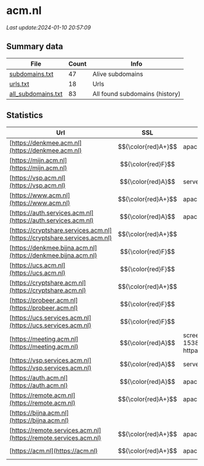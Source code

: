# acm.nl
*Last update:2024-01-10 20:57:09*
## Summary data
| File       | Count | Info |
|------------|-------|------|
|[subdomains.txt](/data/acm/subdomains.txt)|47|Alive subdomains|
|[urls.txt](/data/acm/urls.txt)|18|Urls|
|[all_subdomains.txt](/data/acm/all_subdomains.txt)|83|All found subdomains (history)|
## Statistics
| Url | SSL | Server | Cookie | HSTS | CSP | XFO | XXP | RP | Tech |
|------------|-------|------|------|------|------|------|------|------|------|
|[https://denkmee.acm.nl](https://denkmee.acm.nl)| $${\color{red}A+}$$ |apache| |:white_check_mark: | |:warning: |:white_check_mark: | | |:white_check_mark: | |Apache HTTP Server H...| |
|[https://mijn.acm.nl](https://mijn.acm.nl)| $${\color{red}F}$$ | | | | | | |:white_check_mark: | |Basic Nginx| |
|[https://vsp.acm.nl](https://vsp.acm.nl)| $${\color{red}A}$$ |server| | | |:white_check_mark: | |:white_check_mark: | |:white_check_mark: | || |
|[https://www.acm.nl](https://www.acm.nl)| $${\color{red}A+}$$ |apache| |:white_check_mark: | |:warning: |:white_check_mark: | | |:white_check_mark: | |Apache HTTP Server D...| |
|[https://auth.services.acm.nl](https://auth.services.acm.nl)| $${\color{red}A}$$ |apache| |:white_check_mark: | |:warning: |:white_check_mark: | | |:white_check_mark: | |IIS:10.0 Microsoft A...| |
|[https://cryptshare.services.acm.nl](https://cryptshare.services.acm.nl)| $${\color{red}A+}$$ | | |:white_check_mark: | |:warning: | |:white_check_mark: | |:white_check_mark: | |HSTS| |
|[https://denkmee.bijna.acm.nl](https://denkmee.bijna.acm.nl)| $${\color{red}F}$$ | | | | | | |:white_check_mark: | |Apache HTTP Server H...| |
|[https://ucs.acm.nl](https://ucs.acm.nl)| $${\color{red}F}$$ | | | | | | |:white_check_mark: | |Apache HTTP Server| |
|[https://cryptshare.acm.nl](https://cryptshare.acm.nl)| $${\color{red}A+}$$ | | |:white_check_mark: | |:warning: | |:white_check_mark: | |:white_check_mark: | |HSTS| |
|[https://probeer.acm.nl](https://probeer.acm.nl)| $${\color{red}F}$$ | | | | | | |:white_check_mark: | |Apache HTTP Server H...| |
|[https://ucs.services.acm.nl](https://ucs.services.acm.nl)| $${\color{red}F}$$ | | | | | | |:white_check_mark: | |Apache HTTP Server H...| |
|[https://meeting.acm.nl](https://meeting.acm.nl)| $${\color{red}A}$$ |screenconnect/21.14.5924.8013-1538391777 microsoft-httpapi/2.0| | | |:white_check_mark: | | |:white_check_mark: | |Microsoft HTTPAPI:2....| |
|[https://vsp.services.acm.nl](https://vsp.services.acm.nl)| $${\color{red}A}$$ |server| | | |:white_check_mark: | |:white_check_mark: | |:white_check_mark: | || |
|[https://auth.acm.nl](https://auth.acm.nl)| $${\color{red}A}$$ |apache| |:white_check_mark: | |:warning: |:white_check_mark: | | |:white_check_mark: | |IIS:10.0 Microsoft A...| |
|[https://remote.acm.nl](https://remote.acm.nl)| $${\color{red}A+}$$ |apache|:warning: |:white_check_mark: | | |:white_check_mark: | |:white_check_mark: | |:white_check_mark: | |HSTS Microsoft ASP.N...| |
|[https://bijna.acm.nl](https://bijna.acm.nl)| | | | | | | |:white_check_mark: | |Apache HTTP Server H...| |
|[https://remote.services.acm.nl](https://remote.services.acm.nl)| $${\color{red}A+}$$ |apache|:warning: |:white_check_mark: | | |:white_check_mark: | |:white_check_mark: | |:white_check_mark: | |HSTS Microsoft ASP.N...| |
|[https://acm.nl](https://acm.nl)| $${\color{red}A+}$$ |apache| |:white_check_mark: | |:warning: |:white_check_mark: | | |:white_check_mark: | |Apache HTTP Server H...| |